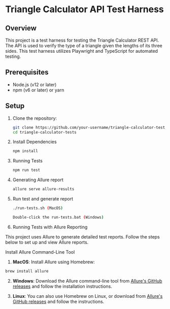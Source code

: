 # Triangle Calculator API Test Harness

## Overview

This project is a test harness for testing the Triangle Calculator REST API. The API is used to verify the type of a triangle given the lengths of its three sides. This test harness utilizes Playwright and TypeScript for automated testing.

## Prerequisites

- Node.js (v12 or later)
- npm (v6 or later) or yarn

## Setup

1. Clone the repository:

   ```sh
   git clone https://github.com/your-username/triangle-calculator-tests.git
   cd triangle-calculator-tests

2. Install Dependencies
    ```sh
   npm install

4. Running Tests
    ```sh
   npm run test

5. Generating Allure report
   ```sh
   allure serve allure-results

6. Run test and generate report 
    ```sh
   ./run-tests.sh (MacOS)

   Double-click the run-tests.bat (Windows)


7. Running Tests with Allure Reporting 

This project uses Allure to generate detailed test reports. Follow the steps below to set up and view Allure reports. 


Install Allure Command-Line Tool

 1. **MacOS**: Install Allure using Homebrew: 
 ```bash 
 brew install allure 
 ``` 

 2. **Windows**: Download the Allure command-line tool from [Allure's GitHub releases](https://github.com/allure-framework/allure2/releases) and follow the installation instructions. 
 
 3. **Linux**: You can also use Homebrew on Linux, or download from [Allure's GitHub releases](https://github.com/allure-framework/allure2/releases) and follow the instructions.

